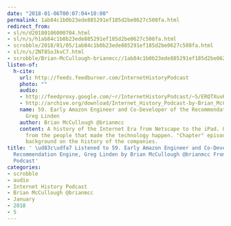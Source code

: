 ```yaml
---
date: "2018-01-06T00:07:04+10:00"
permalink: 1ab84c1b0b23ede885291ef185d2be0627c508fa.html
redirect_from:
- sl/n/d20180106000704.html
- sl/n/s/h1ab84c1b0b23ede885291ef185d2be0627c508fa.html
- scrobble/2018/01/05/1ab84c1b0b23ede885291ef185d2be0627c508fa.html
- sl/n/s/ZNT8SoJkvC7.html
- scrobble/Brian-McCullough-brianmcc//1ab84c1b0b23ede885291ef185d2be0627c508fa.html
listen-of:
  h-cite:
    url: http://feeds.feedburner.com/InternetHistoryPodcast
    photo: ""
    audio:
    - http://feedproxy.google.com/~r/InternetHistoryPodcast/~5/ERQTXuvHrtY/59._Early_Amazon_Engineer_and_Co-Developer_of_the_Recommendation_Engine_Greg_Linden.mp3
    - http://archive.org/download/Internet_History_Podcast-by-Brian_McCullough/59_Early_Amazon_Engineer_and_CoDeveloper_of_the_Recommendation_Engine_Greg_Linden.mp3
    name: 59. Early Amazon Engineer and Co-Developer of the Recommendation Engine,
      Greg Linden
    author: Brian McCullough @brianmcc
    content: A history of the Internet Era from Netscape to the iPad. Oral histories
      from the people that made the technology happen. "Chapter" episodes providing
      background on the history of the companies.
title: ' \ud83c\udfa7 Listened to 59. Early Amazon Engineer and Co-Developer of the
  Recommendation Engine, Greg Linden by Brian McCullough @brianmcc From Internet History
  Podcast'
categories:
- scrobble
- audio
- Internet History Podcast
- Brian McCullough @brianmcc
- January
- 2018
- 5
---
```

